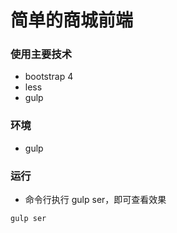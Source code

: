 # 简单的商城前端

### 使用主要技术
 * bootstrap 4
 * less
 * gulp

### 环境
 * gulp
 
### 运行
 * 命令行执行 gulp ser，即可查看效果
 ```
 gulp ser
 ```



